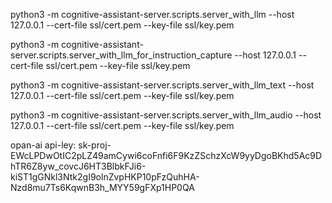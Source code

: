 python3 -m cognitive-assistant-server.scripts.server_with_llm --host 127.0.0.1 --cert-file ssl/cert.pem --key-file ssl/key.pem

python3 -m cognitive-assistant-server.scripts.server_with_llm_for_instruction_capture --host 127.0.0.1 --cert-file ssl/cert.pem --key-file ssl/key.pem

python3 -m cognitive-assistant-server.scripts.server_with_llm_text --host 127.0.0.1 --cert-file ssl/cert.pem --key-file ssl/key.pem

python3 -m cognitive-assistant-server.scripts.server_with_llm_audio --host 127.0.0.1 --cert-file ssl/cert.pem --key-file ssl/key.pem



opan-ai api-ley:
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